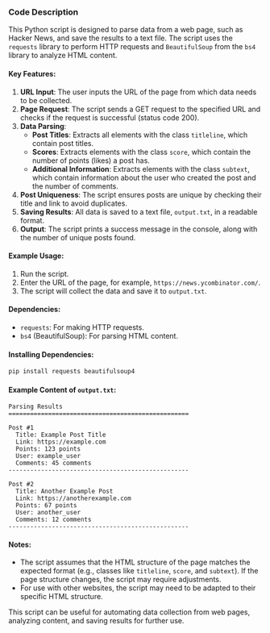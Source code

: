 ### Code Description

This Python script is designed to parse data from a web page, such as Hacker News, and save the results to a text file. The script uses the `requests` library to perform HTTP requests and `BeautifulSoup` from the `bs4` library to analyze HTML content.

#### Key Features:

1. **URL Input**: The user inputs the URL of the page from which data needs to be collected.
2. **Page Request**: The script sends a GET request to the specified URL and checks if the request is successful (status code 200).
3. **Data Parsing**:
   - **Post Titles**: Extracts all elements with the class `titleline`, which contain post titles.
   - **Scores**: Extracts elements with the class `score`, which contain the number of points (likes) a post has.
   - **Additional Information**: Extracts elements with the class `subtext`, which contain information about the user who created the post and the number of comments.
4. **Post Uniqueness**: The script ensures posts are unique by checking their title and link to avoid duplicates.
5. **Saving Results**: All data is saved to a text file, `output.txt`, in a readable format.
6. **Output**: The script prints a success message in the console, along with the number of unique posts found.

#### Example Usage:

1. Run the script.
2. Enter the URL of the page, for example, `https://news.ycombinator.com/`.
3. The script will collect the data and save it to `output.txt`.

#### Dependencies:

- `requests`: For making HTTP requests.
- `bs4` (BeautifulSoup): For parsing HTML content.

#### Installing Dependencies:

```bash
pip install requests beautifulsoup4
```

#### Example Content of `output.txt`:

```
Parsing Results
==================================================

Post #1
  Title: Example Post Title
  Link: https://example.com
  Points: 123 points
  User: example_user
  Comments: 45 comments
--------------------------------------------------

Post #2
  Title: Another Example Post
  Link: https://anotherexample.com
  Points: 67 points
  User: another_user
  Comments: 12 comments
--------------------------------------------------
```

#### Notes:

- The script assumes that the HTML structure of the page matches the expected format (e.g., classes like `titleline`, `score`, and `subtext`). If the page structure changes, the script may require adjustments.
- For use with other websites, the script may need to be adapted to their specific HTML structure.

This script can be useful for automating data collection from web pages, analyzing content, and saving results for further use.
